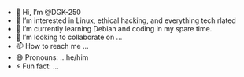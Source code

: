 - 👋 Hi, I’m @DGK-250
- 👀 I’m interested in Linux, ethical hacking, and everything tech rlated
- 🌱 I’m currently learning Debian and coding in my spare time.
- 💞️ I’m looking to collaborate on ...
- 📫 How to reach me ...
- 😄 Pronouns: ...he/him
- ⚡ Fun fact: ...

<!---
DGK-250/DGK-250 is a ✨ special ✨ repository because its `README.md` (this file) appears on your GitHub profile.
You can click the Preview link to take a look at your changes.
--->
